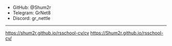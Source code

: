 - GitHub: @Shum2r
- Telegram: GrNet8
- Discord: gr_nettle

---
https://shum2r.github.io/rsschool-cv/cv
https://Shum2r.github.io/rsschool-cv/
